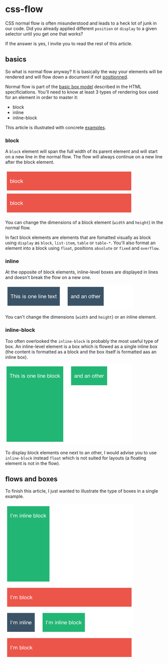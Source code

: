css-flow
========

CSS normal flow is often misunderstood and leads to a heck lot of junk in our code. Did you already applied different `position` or `display` to a given selector until you get one that works?

If the answer is yes, I invite you to read the rest of this article. 

## basics

So what is normal flow anyway? It is basically the way your elements will be rendered and will flow down a document if not [positionned](http://github.com/owietrich/css-positions).

Normal flow is part of the [basic box model](http://www.w3.org/TR/css3-box/) described in the HTML specificiations. You'll need to know at least 3 types of rendering box used for an element in order to master it:

  - block
  - inline
  - inline-block


This article is illustrated with concrete [examples](https://github.com/owietrich/css-flow/blob/master/examples).

### block

A `block` element will span the full width of its parent element and will start on a new line in the normal flow. The flow will always continue on a new line after the block element.

![block](/assets/block.png)

You can change the dimensions of a block element (`width` and `height`) in the normal flow.

In fact block elements are elements that are fomatted visually as block using `display` as `block`, `list-item`, `table` or `table-*`. You'll also format an element into a block using `float`, positions `absolute` or `fixed` and `overflow`.

### inline

At the opposite of block elements, inline-level boxes are displayed in lines and doesn't break the flow on a new one.

![inline](/assets/inline.png)

You can't change the dimensions (`width` and `height`) or an inline element.


### inline-block

Too often overlooked the `inline-block` is probably the most useful type of box. An inline-level element is a box which is flowed as a single inline box (the content is formatted as a block and the box itself is formatted aas an inline box).

![inline-block](/assets/inline-block.png)

To display block elements one next to an other, I would advise you to use `inline-block` instead `float` which is not suited for layouts (a floating element is not in the flow).


## flows and boxes

To finish this article, I just wanted to illustrate the type of boxes in a single example. 

![mix](/assets/mix.png)



